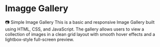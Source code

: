 # Imagge Gallery
📷 Simple Image Gallery  This is a basic and responsive Image Gallery built using HTML, CSS, and JavaScript. The gallery allows users to view a collection of images in a clean grid layout with smooth hover effects and a lightbox-style full-screen preview.
